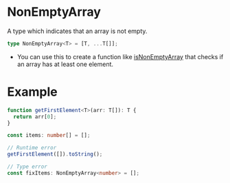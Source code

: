# NonEmptyArray

A type which indicates that an array is not empty.

```typescript
type NonEmptyArray<T> = [T, ...T[]];
```

- You can use this to create a function like [isNonEmptyArray](https://slash.page/libraries/common/utils/src/array/isnonemptyarray.i18n/) that checks if an array has at least one element.

# Example

```typescript
function getFirstElement<T>(arr: T[]): T {
  return arr[0];
}

const items: number[] = [];

// Runtime error
getFirstElement([]).toString();

// Type error
const fixItems: NonEmptyArray<number> = [];
```
